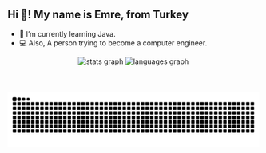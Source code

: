 <h2 align="left">Hi 👋! My name is Emre, from Turkey</h2>

- 🌱 I’m currently learning Java.
- 💻 Also, A person trying to become a computer engineer.


<div align="center">
  <img src="https://github-readme-stats.vercel.app/api?hide_title=false&hide_rank=false&show_icons=true&include_all_commits=true&count_private=true&disable_animations=false&theme=dracula&locale=en&hide_border=false&username=emrekabakci" height="150" alt="stats graph"  />
  <img src="https://github-readme-stats.vercel.app/api/top-langs?locale=en&hide_title=false&layout=compact&card_width=320&langs_count=5&theme=dracula&hide_border=false&username=emrekabakci" height="150" alt="languages graph"  />
</div>

###

###

<br clear="both">

![Snake animation](https://github.com/baliezgi/baliezgi/blob/output/github-contribution-grid-snake.svg)

###
